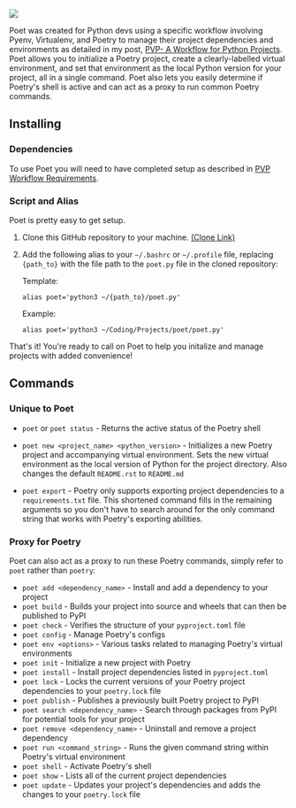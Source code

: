 <img src="https://imgur.com/oRacQdD.png">

Poet was created for Python devs using a specific workflow involving Pyenv, Virtualenv, and Poetry to manage their project dependencies and environments as detailed in my post, [PVP- A Workflow for Python Projects](https://dev.to/skybur/pvp-a-workflow-for-python-projects-29h3). Poet allows you to initialize a Poetry project, create a clearly-labelled virtual environment, and set that environment as the local Python version for your project, all in a single command. Poet also lets you easily determine if Poetry's shell is active and can act as a proxy to run common Poetry commands.

## Installing

### Dependencies

To use Poet you will need to have completed setup as described in [PVP Workflow Requirements](https://dev.to/skybur/pvp-a-workflow-for-python-projects-29h3#requirements).

### Script and Alias

Poet is pretty easy to get setup.

1. Clone this GitHub repository to your machine. [(Clone Link)](https://github.com/SkylerBurger/poet.git)

2. Add the following alias to your `~/.bashrc` or `~/.profile` file, replacing `{path_to}` with the file path to the `poet.py` file in the cloned repository:

    Template:

    `alias poet='python3 ~/{path_to}/poet.py'`

    Example:

    `alias poet='python3 ~/Coding/Projects/poet/poet.py'`

That's it! You're ready to call on Poet to help you initalize and manage projects with added convenience!

## Commands


### Unique to Poet

- `poet` or `poet status` - Returns the active status of the Poetry shell

- `poet new <project_name> <python_version>` - Initializes a new Poetry project and accompanying virtual environment. Sets the new virtual environment as the local version of Python for the project directory. Also changes the default `README.rst` to `README.md`

- `poet export` - Poetry only supports exporting project dependencies to a `requirements.txt` file. This shortened command fills in the remaining arguments so you don't have to search around for the only command string that works with Poetry's exporting abilities.

### Proxy for Poetry

Poet can also act as a proxy to run these Poetry commands, simply refer to `poet` rather than `poetry`:
  
- `poet add <dependency_name>` - Install and add a dependency to your project
- `poet build` - Builds your project into source and wheels that can then be published to PyPI
- `poet check` - Verifies the structure of your `pyproject.toml` file
- `poet config` - Manage Poetry's configs
- `poet env <options>` - Various tasks related to managing Poetry's virtual environments
- `poet init` - Initialize a new project with Poetry
- `poet install` - Install project dependencies listed in `pyproject.toml`
- `poet lock` - Locks the current versions of your Poetry project dependencies to your `poetry.lock` file
- `poet publish` - Publishes a previously built Poetry project to PyPI
- `poet search <dependency_name>` - Search through packages from PyPI for potential tools for your project
- `poet remove <dependency_name>` - Uninstall and remove a project dependency
- `poet run <command_string>` - Runs the given command string within Poetry's virtual environment 
- `poet shell` - Activate Poetry's shell
- `poet show` - Lists all of the current project dependencies
- `poet update` - Updates your project's dependencies and adds the changes to your `poetry.lock` file
